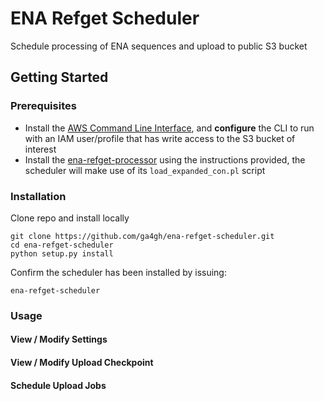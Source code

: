 # ENA Refget Scheduler
Schedule processing of ENA sequences and upload to public S3 bucket

## Getting Started

### Prerequisites

* Install the [AWS Command Line Interface](https://aws.amazon.com/cli/), and **configure** the CLI to run with an IAM user/profile that has write access to the S3 bucket of interest 
* Install the [ena-refget-processor](https://github.com/andrewyatz/ena-refget-processor) using the instructions provided, the scheduler will make use of its `load_expanded_con.pl` script

### Installation

Clone repo and install locally
```
git clone https://github.com/ga4gh/ena-refget-scheduler.git
cd ena-refget-scheduler
python setup.py install
```

Confirm the scheduler has been installed by issuing:
```
ena-refget-scheduler
```

### Usage

#### View / Modify Settings

#### View / Modify Upload Checkpoint

#### Schedule Upload Jobs
